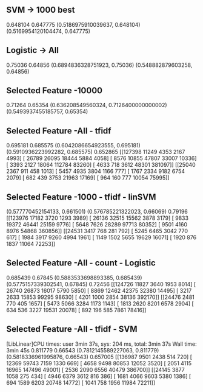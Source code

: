 SVM -> 1000 best
-----------------
0.648104
0.647775
(0.5186975910039637, 0.648104)
(0.5169954120104474, 0.647775)

Logistic -> All
-----------------
0.75036
0.64856
(0.6894836328751923, 0.75036)
(0.548882879603258, 0.64856)

Selected Feature -10000
--------------------------
0.71264
0.65354
(0.636208549560324, 0.7126400000000002)
(0.5493937455185757, 0.65354)

Selected Feature -All - tfidf
--------------------------
0.695181
0.685575
(0.6042086654923555, 0.695181)
(0.5910936223992282, 0.685575)
0.652865
[[127398  11249   4353   2167   4993]
 [ 26789  26095  18444   5884   4058]
 [  8576  10855  47807  33007  10336]
 [  3393   2127  18064 112784  83260]
 [  4633    718   3612  48301 381097]]
[[25040  2367   911   458  1013]
 [ 5457  4935  3804  1166   777]
 [ 1767  2334  9182  6754  2079]
 [  682   439  3753 21963 17169]
 [  964   160   777 10054 75995]]
 
 Selected Feature -1000 - tfidf - linSVM
--------------------------
 
 (0.577770452154133, 0.661501)
(0.576785221322023, 0.66069)
0.79196
[[123976  17182   3720   1293   3989]
 [ 26136  32515  15562   3878   3179]
 [  9833  19372  46441  25159   9776]
 [  5648   7626  28289  97713  80352]
 [  9501   4160   8976  54868 360856]]
[[24531  3417   768   281   792]
 [ 5245  6465  3042   770   617]
 [ 1984  3917  9260  4994  1961]
 [ 1149  1502  5655 19629 16071]
 [ 1920   876  1837 11064 72253]]

Selected Feature -All - count - Logistic
--------------------------
 0.685439
0.67845
(0.5883533698893385, 0.685439)
(0.5775157339302541, 0.67845)
0.72456
[[124726  11827   3640   1953   8014]
 [ 26740  26873  16017   5790   5850]
 [  8869  12462  42375  32380  14495]
 [  3217   2633  15853  99295  98630]
 [  4201   1000   2854  38136 392170]]
[[24476  2481   770   405  1657]
 [ 5473  5066  3284  1173  1143]
 [ 1813  2620  8201  6578  2904]
 [  634   536  3227 19531 20078]
 [  892   196   585  7861 78416]]
 
Selected Feature -All - tfidf - SVM
-------------------------- 
 [LibLinear]CPU times: user 3min 37s, sys: 204 ms, total: 3min 37s
Wall time: 3min 45s
0.811779
0.66543
(0.7812145589227063, 0.811779)
(0.5818336961995876, 0.66543)
0.657005
[[136987   9501   2438    514    720]
 [ 12369  59743   7159   1330    669]
 [  4658   9498  80853  12052   3520]
 [  2051   4115  16965 147496  49001]
 [  2536   2090   6556  40479 386700]]
[[24145  3877  1058   275   434]
 [ 4946  6379  3612   816   386]
 [ 1681  4066  9603  5380  1386]
 [  694  1589  6203 20748 14772]
 [ 1041   758  1956 11984 72211]]